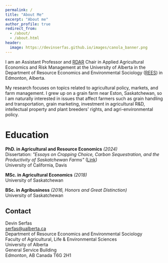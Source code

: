 ```yaml
---
permalink: /
title: "About Me"
excerpt: "About me"
author_profile: true
redirect_from: 
  - /about/
  - /about.html
header:
  image: https://devinserfas.github.io/images/canola_banner.png
---
```


I am an Assistant Professor and [RDAR](https://rdar.ca/) Chair in Applied Agricultural Economics and Risk Management at the University of Alberta in the Department of Resource Economics and Environmental Sociology ([REES](https://www.ualberta.ca/resource-economics-environmental-sociology/index.html)) in Edmonton, Alberta. 

My research focuses on topics related to agricultural policy, markets, and farm management. I grew up on a grain farm near Eston, Saskatchewan, so I am naturally interested in issues that affect farmers such as grain handling and transportation, grain marketing, investment in agricultural R&D, intellectual property and plant breeders' rights, and agri-environmental policy. 


Education
======
**PhD. in Agricultural and Resource Economics** *(2024)* <br />
Dissertation:  *"Essays on Cropping Choice, Carbon Sequestration, and the Productivity of Saskatchewan Farms"* ([Link](https://devinserfas.github.io/files/eScholarship_UC_Item.pdf))<br />
University of California, Davis 

**MSc. in Agricultural Economics** *(2018)* <br />
University of Saskatchewan

**BSc. in Agribusiness** *(2016, Honors and Great Distinction)* <br />
University of Saskatchewan


Contact
------
Devin Serfas <br />
serfas@ualberta.ca <br />
Department of Resource Economics and Environmental Sociology <br />
Faculty of Agricultural, Life & Environmental Sciences <br />
University of Alberta <br />
General Service Building <br />
Edmonton, AB Canada T6G 2H1 <br />

